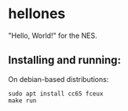 # hellones
"Hello, World!" for the NES.

## Installing and running:
On debian-based distributions:
```
sudo apt install cc65 fceux
make run
```
